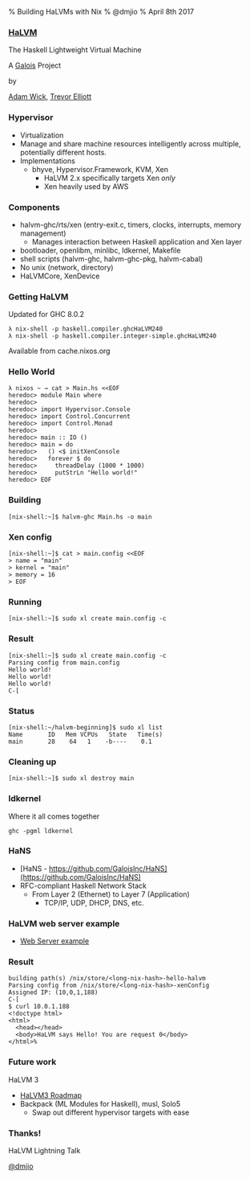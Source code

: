 % Building HaLVMs with Nix
% @dmjio
% April 8th 2017

### <a href="http://github.com/GaloisInc/HaLVM">HaLVM</a>
<!-- Talking points are comments ;) so as not to confuse the pandocs -->
The Haskell Lightweight Virtual Machine

A <a href="http://galois.com">Galois</a> Project

by

<a href="https://github.com/acw">Adam Wick</a>, <a href="https://github.com/elliottt">Trevor Elliott</a>
<!-- Build a trust-worthy operating system based on a microkernel design
     Inspired by work done on House (Haskell operating system)
     Adam gave first presentation in 2006
     Now open-sourced and an experimental platform for OS library design
-->

### Hypervisor
  - Virtualization
  - Manage and share machine resources intelligently across multiple, potentially different hosts.
  - Implementations
    - bhyve, Hypervisor.Framework, KVM, Xen
	  - HaLVM 2.x specifically targets Xen *only*
      - Xen heavily used by AWS

### Components
- halvm-ghc/rts/xen (entry-exit.c, timers, clocks, interrupts, memory management)
    - Manages interaction between Haskell application and Xen layer
- bootloader, openlibm, minlibc, ldkernel, Makefile
- shell scripts (halvm-ghc, halvm-ghc-pkg, halvm-cabal)
- No unix (network, directory)
- HaLVMCore, XenDevice
<!-- Main benefits are reduced attack surface
rts/xen acts a miniature OS
Domains communicate back to Xen specific portion of Linux kernel via hypercalls
ldkernel is a linker script that plays an important role in assembling the microkernel
Nix essentially wraps the Makefile, and make recursively calls into halvm-ghc (ghc fork) to build
HaLVMCore (Haskell bindings to Xen facilities)
XenDevice (Haskell bindings to Disk, NIC, PCI) - Xen virtual devices
There are no POSIX facilities, no users, no pthreads or sockets.
-->

### Getting HaLVM
Updated for GHC 8.0.2

```
λ nix-shell -p haskell.compiler.ghcHaLVM240
λ nix-shell -p haskell.compiler.integer-simple.ghcHaLVM240
```
Available from cache.nixos.org

<!-- HaLVM build / distribution / package maintenance is a pain point, GHC takes a long time to compile.
HaLVM on the Nix cache essentially solves this.
Still a tad difficult to develop with since the entire GHC tree is a single derivation.
At least builds run in an isolated manner w/ nix.
-->


### Hello World
```
λ nixos ~ → cat > Main.hs <<EOF
heredoc> module Main where
heredoc>
heredoc> import Hypervisor.Console
heredoc> import Control.Concurrent
heredoc> import Control.Monad
heredoc>
heredoc> main :: IO ()
heredoc> main = do
heredoc>   () <$ initXenConsole
heredoc>   forever $ do
heredoc>     threadDelay (1000 * 1000)
heredoc>     putStrLn "Hello world!"
heredoc> EOF
```
<!--
Keep it running so the virtual machine doesn't exit
Xen Console allows one to see print statements from a guest
-->

### Building
```
[nix-shell:~]$ halvm-ghc Main.hs -o main
```
<!-- Can use common cabal2nix infrastructure here too. -->
<!-- ELF file that runs as a paravirtualized guest -->

### Xen config
```
[nix-shell:~]$ cat > main.config <<EOF
> name = "main"
> kernel = "main"
> memory = 16
> EOF
```

### Running
```
[nix-shell:~]$ sudo xl create main.config -c
```

### Result
```
[nix-shell:~]$ sudo xl create main.config -c
Parsing config from main.config
Hello world!
Hello world!
Hello world!
C-[
```

### Status
```
[nix-shell:~/halvm-beginning]$ sudo xl list
Name       ID   Mem VCPUs	State	Time(s)
main       28    64   1    -b----    0.1
```

### Cleaning up
```
[nix-shell:~]$ sudo xl destroy main
```

### ldkernel
Where it all comes together
```
ghc -pgml ldkernel
```

### HaNS
- [HaNS - https://github.com/GaloisInc/HaNS](https://github.com/GaloisInc/HaNS)
- RFC-compliant Haskell Network Stack
  - From Layer 2 (Ethernet) to Layer 7 (Application)
    - TCP/IP, UDP, DHCP, DNS, etc.

### HaLVM web server example
- <a href="https://github.com/dmjio/Hello-HaLVM">Web Server example</a>

### Result
```
building path(s) /nix/store/<long-nix-hash>-hello-halvm
Parsing config from /nix/store/<long-nix-hash>-xenConfig
Assigned IP: (10,0,1,188)
C-[
$ curl 10.0.1.188
<!doctype html>
<html>
  <head></head>
  <body>HaLVM says Hello! You are request 0</body>
</html>%
```

### Future work
HaLVM 3
- <a href="http://uhsure.com/halvm3.html">HaLVM3 Roadmap</a>
- Backpack (ML Modules for Haskell), musl, Solo5
  - Swap out different hypervisor targets with ease

<!-- Best resource for future plans are Adam's blog post,
Musl is a small glibc replacement optimized for static linking -->

### Thanks!
HaLVM Lightning Talk

<a href="https://github.com/dmjio">@dmjio</a>
